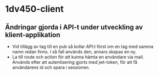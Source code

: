 # 1dv450-client


## Ändringar gjorda i API-t under utveckling av klient-applikation
* Vid tillägg av tag till en pub så kollar API:t först om en tag med samma namn redan finns. I så fall används den, annars skapas en ny.
* La till route och action för att kunna hämta en användare via mail. Används efter att autentisering gjorts med jwt-token, för att få användarens id och spara i sessionen.
